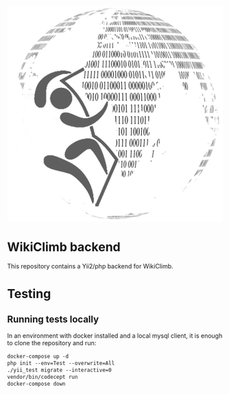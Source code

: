 ![WikiClimb logo](./static/img/wikiclimb-logo.png)

# WikiClimb backend

This repository contains a Yii2/php backend for WikiClimb.

# Testing

## Running tests locally

In an environment with docker installed and a local mysql client, it is enough to clone the repository and run:

```shell
docker-compose up -d
php init --env=Test --overwrite=All
./yii_test migrate --interactive=0
vendor/bin/codecept run
docker-compose down
```
